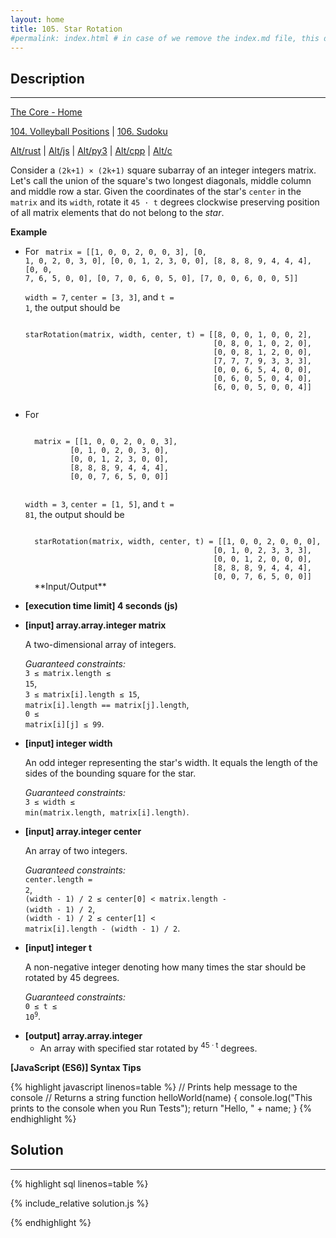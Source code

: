 ```yaml
---
layout: home
title: 105. Star Rotation
#permalink: index.html # in case of we remove the index.md file, this doc will be the index page
---
```


<div class="row">
<div class="columnStmt" markdown="1">

## Description

---

[The Core - Home](../../code-signal-arcade-thecore/README.html)

[104. Volleyball Positions](../104_volleyballPositions/README.html) | [106. Sudoku](../106_sudoku/README.html)

[Alt/rust](./Alt_rust/README.md) | [Alt/js](./Alt_js/README.html) | [Alt/py3](./Alt_py3/README.md) | [Alt/cpp](./Alt_cpp/README.md) | [Alt/c](./Alt_c/README.md)

Consider a <code>(2k+1) × (2k+1)</code> square subarray of an integer integers matrix. Let's call the union of the square's two longest diagonals, middle column and middle row a star. Given the coordinates of the star's <code>center</code> in the <code>matrix</code> and its <code>width</code>, rotate it <code>45 · t</code> degrees clockwise preserving position of all matrix elements that do not belong to the _star_.

**Example**

- For
  <code type='preformat'>
  matrix = [[1, 0, 0, 2, 0, 0, 3],
  [0, 1, 0, 2, 0, 3, 0],
  [0, 0, 1, 2, 3, 0, 0],
  [8, 8, 8, 9, 4, 4, 4],
  [0, 0, 7, 6, 5, 0, 0],
  [0, 7, 0, 6, 0, 5, 0],
  [7, 0, 0, 6, 0, 0, 5]]
  </code>

  <code>width = 7</code>, <code>center = [3, 3]</code>, and <code>t = 1</code>, the output should be

  <code type='preformat'>
  starRotation(matrix, width, center, t) = [[8, 0, 0, 1, 0, 0, 2],
                                            [0, 8, 0, 1, 0, 2, 0],
                                            [0, 0, 8, 1, 2, 0, 0],
                                            [7, 7, 7, 9, 3, 3, 3],
                                            [0, 0, 6, 5, 4, 0, 0],
                                            [0, 6, 0, 5, 0, 4, 0],
                                            [6, 0, 0, 5, 0, 0, 4]]

  </code>

- For

    <code type='preformat'>
    matrix = [[1, 0, 0, 2, 0, 0, 3],
            [0, 1, 0, 2, 0, 3, 0],
            [0, 0, 1, 2, 3, 0, 0],
            [8, 8, 8, 9, 4, 4, 4],
            [0, 0, 7, 6, 5, 0, 0]]
    </code>

  <code>width = 3</code>, <code>center = [1, 5]</code>, and <code>t = 81</code>, the output should be

    <code type='preformat'>
    starRotation(matrix, width, center, t) = [[1, 0, 0, 2, 0, 0, 0],
                                            [0, 1, 0, 2, 3, 3, 3],
                                            [0, 0, 1, 2, 0, 0, 0],
                                            [8, 8, 8, 9, 4, 4, 4],
                                            [0, 0, 7, 6, 5, 0, 0]]
    </code>
  **Input/Output**

- **[execution time limit] 4 seconds (js)**

- **[input] array.array.integer matrix**

  A two-dimensional array of integers.<br>

  _Guaranteed constraints:_<br>
  <code>3 ≤ matrix.length ≤ 15</code>,<br> <code>3 ≤ matrix[i].length ≤ 15</code>,<br> <code>matrix[i].length == matrix[j].length</code>,<br> <code>0 ≤ matrix[i][j] ≤ 99</code>.

- **[input] integer width**

  An odd integer representing the star's width. It equals the length of the sides of the bounding square for the star.<br>

  _Guaranteed constraints:_<br>
  <code>3 ≤ width ≤ min(matrix.length, matrix[i].length)</code>.

- **[input] array.integer center**

  An array of two integers.<br>

  _Guaranteed constraints:_<br>
  <code>center.length = 2</code>,<br> <code>(width - 1) / 2 ≤ center[0] < matrix.length - (width - 1) / 2</code>,<br> <code>(width - 1) / 2 ≤ center[1] < matrix[i].length - (width - 1) / 2</code>.

- **[input] integer t**

  A non-negative integer denoting how many times the star should be rotated by 45 degrees.<br>

  _Guaranteed constraints:_<br>
  <code>0 ≤ t ≤ 10<sup>9</sup></code>.

* **[output] array.array.integer**
  - An array with specified star rotated by <sup>45 · t</sup> degrees.

**[JavaScript (ES6)] Syntax Tips**

{% highlight javascript linenos=table %}
// Prints help message to the console
// Returns a string
function helloWorld(name) {
console.log("This prints to the console when you Run Tests");
return "Hello, " + name;
}
{% endhighlight %}

</div>
<div class="columnSol" markdown="1">

## Solution

---

{% highlight sql linenos=table %}

{% include_relative solution.js %}

{% endhighlight %}

</div>
</div>
